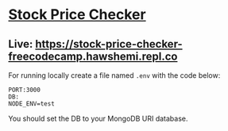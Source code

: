 # [Stock Price Checker](https://freecodecamp.org/learn/information-security/information-security-projects/stock-price-checker)
## Live: https://stock-price-checker-freecodecamp.hawshemi.repl.co

For running locally create a file named `.env` with the code below:
```
PORT:3000
DB:
NODE_ENV=test
```
You should set the DB to your MongoDB URI database.
